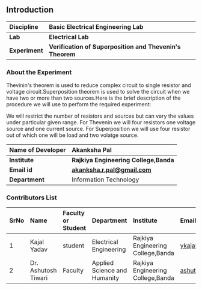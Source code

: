 ## Introduction


<b>Discipline | <b>Basic Electrical Engineering Lab
:--|:--|
<b> Lab | <b> Electrical Lab
<b> Experiment|     <b> Verification of Superposition and Thevenin's Theorem

### About the Experiment 
  Thevinin's theorem is used to reduce complex circuit to single resistor and voltage circuit.Superposition theorem is used to solve the circuit when we have two or more than two sources.Here is the brief description of the procedure we will use to perform the required experiment:

We will restrict the number of resistors and sources but can vary the values under particular given range.
For Thevenin we will four resistors one voltage source and one current source.
For Superposition we will use four resistor out of which one will be load and two volatge source.
  

<b>Name of Developer | <b> Akanksha Pal
:--|:--|
<b> Institute | <b> Rajkiya Engineering College,Banda
<b> Email id|     <b>  akanksha.r.pal@gmail.com
<b> Department |  Information Technology

### Contributors List

SrNo | Name | Faculty or Student | Department| Institute | Email id
:--|:--|:--|:--|:--|:--|
1 | Kajal Yadav | student | Electrical Engineering |  Rajkiya Engineering College,Banda | ykajal2002@gmail.com
2 |Dr. Ashutosh Tiwari| Faculty | Applied Science and Humanity |  Rajkiya Engineering College,Banda| ashutosh.tiwari@gmail.com
